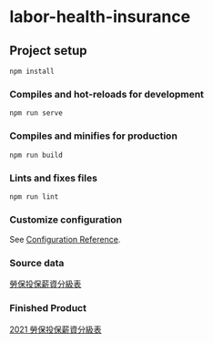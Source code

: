 # labor-health-insurance

## Project setup
```
npm install
```

### Compiles and hot-reloads for development
```
npm run serve
```

### Compiles and minifies for production
```
npm run build
```

### Lints and fixes files
```
npm run lint
```

### Customize configuration
See [Configuration Reference](https://cli.vuejs.org/config/).

### Source data
[勞保投保薪資分級表](https://data.gov.tw/dataset/6258)

### Finished Product
[2021 勞保投保薪資分級表](https://fakestandard.github.io/labor-health-insurance/#/)